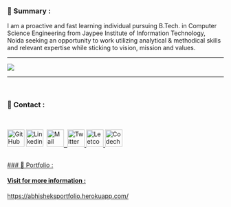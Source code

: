 ### 👋 Summary :

I am a proactive and fast learning individual pursuing B.Tech. in Computer Science Engineering from Jaypee Institute of Information Technology, Noida seeking an opportunity to work utilizing analytical & methodical skills and relevant expertise while sticking to vision, mission and values.
<br />
*************
[![](https://github-readme-stats.vercel.app/api?username=abhisheksaxena1998&show_icons=true)](https://github.com/abhisheksaxena1998/)
*************

<br />


### 📱 Contact :

</br>
<p align="left">
	<a href="https://github.com/abhisheksaxena1998"><img src="https://techcrunch.com/wp-content/uploads/2010/07/github-logo.png?w=64" height= "40px" alt="GitHub"></a>				<a href="https://www.linkedin.com/in/abhishek-saxena-5ba805180/"><img src="https://cdn.pixabay.com/photo/2017/08/22/11/56/linked-in-2668700_1280.png?w=32" height= "40px" alt="Linkedin"></a>&nbsp;						<a href="mailto:abhi123923@gmail.com"><img src="https://cdn2.iconfinder.com/data/icons/social-media-2259/512/gmail-512.png" height= "40px" alt="Mail">&nbsp;						<a href="https://twitter.com/abhE98"> <img src="https://cdn2.iconfinder.com/data/icons/minimalism/512/twitter.png" height= "40px" alt="Twitter">				<a href="https://leetcode.com/legion_abhe/"> <img src="https://leetcode.com/static/images/LeetCode_logo.png" height= "40px" alt="Leetcode">				<a href="https://www.codechef.com/users/abhe"> <img src="https://avatars1.githubusercontent.com/u/11960354?s=460&u=a77c97db3237e61ac0548a9d887f35c74c7e595e&v=4" height= "40px" alt="Codechef"></p>
	
</br>
### 💼 Portfolio :


#### Visit for more information : 


<p align="left">
<a href="https://abhisheksportfolio.herokuapp.com/" alt="My Portfolio">https://abhisheksportfolio.herokuapp.com/</a>
</p>
<!--
**abhisheksaxena1998/abhisheksaxena1998** is a ✨ _special_ ✨ repository because its `README.md` (this file) appears on your GitHub profile.

Here are some ideas to get you started:

- 🔭 I’m currently working on ...
- 🌱 I’m currently learning ...
- 👯 I’m looking to collaborate on ...
- 🤔 I’m looking for help with ...
- 💬 Ask me about ...
- 📫 How to reach me: ...
- 😄 Pronouns: ...
- ⚡ Fun fact: ...
-->
